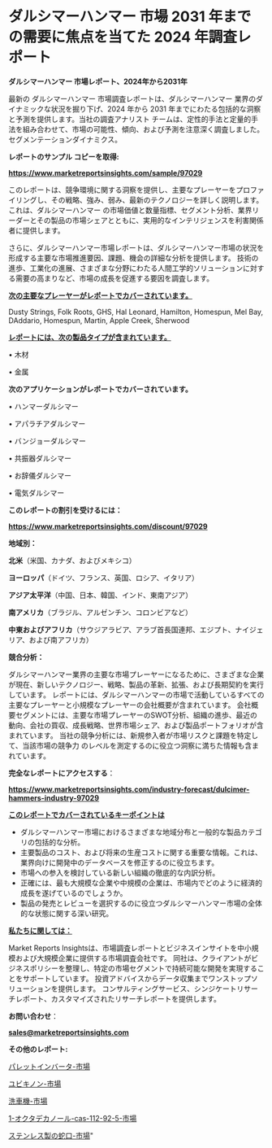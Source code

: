 # ダルシマーハンマー 市場 2031 年までの需要に焦点を当てた 2024 年調査レポート

<strong>ダルシマーハンマー 市場レポート、2024年から2031年</strong>

最新の ダルシマーハンマー 市場調査レポートは、ダルシマーハンマー 業界のダイナミックな状況を掘り下げ、2024 年から 2031 年までにわたる包括的な洞察と予測を提供します。当社の調査アナリスト チームは、定性的手法と定量的手法を組み合わせて、市場の可能性、傾向、および予測を注意深く調査しました。 セグメンテーションダイナミクス。



<strong>レポートのサンプル コピーを取得:</strong> <a href=https://www.marketreportsinsights.com/sample/97029>

<strong><u>https://www.marketreportsinsights.com/sample/97029</u></strong></a>

このレポートは、競争環境に関する洞察を提供し、主要なプレーヤーをプロファイリングし、その戦略、強み、弱み、最新のテクノロジーを詳しく説明します。 これは、ダルシマーハンマー の市場価値と数量指標、セグメント分析、業界リーダーとその製品の市場シェアとともに、実用的なインテリジェンスを利害関係者に提供します。

さらに、ダルシマーハンマー市場レポートは、ダルシマーハンマー市場の状況を形成する主要な市場推進要因、課題、機会の詳細な分析を提供します。 技術の進歩、工業化の進展、さまざまな分野にわたる人間工学的ソリューションに対する需要の高まりなど、市場の成長を促進する要因を調査します。



<strong><u>次の主要なプレーヤーがレポートでカバーされています。</u></strong>

Dusty Strings, Folk Roots, GHS, Hal Leonard, Hamilton, Homespun, Mel Bay, DAddario, Homespun, Martin, Apple Creek, Sherwood



<strong><u><b>レポートには、次の製品タイプが含まれています。</b></u></strong>

• 木材

• 金属



<strong><b>次のアプリケーションがレポートでカバーされています。</b></strong>

• ハンマーダルシマー

• アパラチアダルシマー

• バンジョーダルシマー

• 共振器ダルシマー

• お辞儀ダルシマー

• 電気ダルシマー



<strong><b>このレポートの割引を受けるには：</b></strong><a href=https://www.marketreportsinsights.com/discount/97029>

<strong><u>https://www.marketreportsinsights.com/discount/97029</u></strong></a>



<strong>地域別：</strong>



<strong>北米</strong>（米国、カナダ、およびメキシコ）



<strong>ヨーロッパ</strong>（ドイツ、フランス、英国、ロシア、イタリア）



<strong>アジア太平洋</strong>（中国、日本、韓国、インド、東南アジア）



<strong>南アメリカ</strong>（ブラジル、アルゼンチン、コロンビアなど）



<strong>中東およびアフリカ</strong>（サウジアラビア、アラブ首長国連邦、エジプト、ナイジェリア、および南アフリカ）



<strong>競合分析：</strong>

ダルシマーハンマー業界の主要な市場プレーヤーになるために、さまざまな企業が現在、新しいテクノロジー、戦略、製品の革新、拡張、および長期契約を実行しています。 レポートには、ダルシマーハンマーの市場で活動しているすべての主要なプレーヤーと小規模なプレーヤーの会社概要が含まれています。 会社概要セグメントには、主要な市場プレーヤーのSWOT分析、組織の進歩、最近の動向、会社の買収、成長戦略、世界市場シェア、および製品ポートフォリオが含まれています。 当社の競争分析には、新規参入者が市場リスクと課題を特定して、当該市場の競争力 のレベルを測定するのに役立つ洞察に満ちた情報も含まれています。



<strong>完全なレポートにアクセスする</strong>：

<a href=https://www.marketreportsinsights.com/industry-forecast/dulcimer-hammers-industry-97029>

<strong><u>https://www.marketreportsinsights.com/industry-forecast/dulcimer-hammers-industry-97029</u></strong></a>



<strong><u><b>このレポートでカバーされているキーポイントは</b></u></strong>
<ul>
  <li>ダルシマーハンマー市場におけるさまざまな地域分布と一般的な製品カテゴリの包括的な分析。</li>
  <li>主要製品のコスト、および将来の生産コストに関する重要な情報。これは、業界向けに開発中のデータベースを修正するのに役立ちます。</li>
  <li>市場への参入を検討している新しい組織の徹底的な内訳分析。</li>
  <li>正確には、最も大規模な企業や中規模の企業は、市場内でどのように経済的成長を遂げているのでしょうか。</li>
  <li>製品の発売とレビューを選択するのに役立つダルシマーハンマー市場の全体的な状態に関する深い研究。</li>
</ul>


<strong><u><b>私たちに関しては：</b></u></strong>

Market Reports Insightsは、市場調査レポートとビジネスインサイトを中小規模および大規模企業に提供する市場調査会社です。 同社は、クライアントがビジネスポリシーを整理し、特定の市場セグメントで持続可能な開発を実現することをサポートしています。 投資アドバイスからデータ収集までワンストップソリューションを提供します。 コンサルティングサービス、シンジケートリサーチレポート、カスタマイズされたリサーチレポートを提供します。



<strong><b>お問い合わせ</b></strong>：

<a href=mailto:sales@marketreportsinsights.com>

<strong><u>sales@marketreportsinsights.com</u></strong></a>



<strong>その他のレポート:</strong>

<a href=https://www.linkedin.com/pulse/パレットインバータ-市場-2023-swot-分析と最新イノベーション-dcywf/>パレットインバータ-市場</a>

<a href=https://www.linkedin.com/pulse/ユビキノン-市場-2023-swot-分析と成長率-2030-trendsetters-testimonials-360-anal-tpgwf/>ユビキノン-市場</a>

<a href=https://www.linkedin.com/pulse/洗車機-市場-2023-収益と成長ドライバー-2030-data-dive-discoveries-24-analysis-rr7yc/>洗車機-市場</a>

<a href=https://www.linkedin.com/pulse/1-オクタデカノール-cas-112-92-5-市場-2023-最新の-jycbf/>1-オクタデカノール-cas-112-92-5-市場</a>

<a href=https://www.linkedin.com/pulse/ステンレス製の蛇口-市場-2023-推進要因と成長機会-2030-consumer-connection-collective-360-xda0f/>ステンレス製の蛇口-市場</a>"
